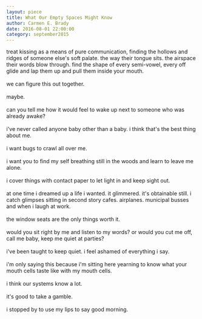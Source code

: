 ```yaml
---
layout: piece
title: What Our Empty Spaces Might Know
author: Carmen E. Brady
date: 2016-08-01 22:00:00
category: september2015
---
```

treat kissing as a means of pure communication, finding the hollows and ridges of someone else's soft palate. the way their tongue sits. the airspace their words blow through. find the shape of every semi-vowel, every off glide and lap them up and pull them inside your mouth.</br>
</br>
we can figure this out together.</br>
</br>
maybe.</br>
</br>
can you tell me how it would feel to wake up next to someone who was already awake?</br>
</br>
i've never called anyone baby other than a baby. i think that's the best thing about me.</br>
</br>
i want bugs to crawl all over me.</br>
</br>
i want you to find my self breathing still in the woods and learn to leave me alone.</br>
</br>
i cover things with contact paper to let light in and keep sight out.</br>
</br>
at one time i dreamed up a life i wanted. it glimmered. it's obtainable still. i catch glimpses sitting in second story cafes. airplanes. municipal busses and when i laugh at work.</br>
</br>
the window seats are the only things worth it.</br>
</br>
would you sit right by me and listen to my words? or would you cut me off, call me baby, keep me quiet at parties?</br>
</br>
i've been taught to keep quiet. i feel ashamed of everything i say.</br>
</br>
i'm only saying this because i'm sitting here yearning to know what your mouth cells taste like with my mouth cells.</br>
</br>
i think our systems know a lot.</br>
</br>
it's good to take a gamble.</br>
</br>
i stopped by to use my lips to say good morning.